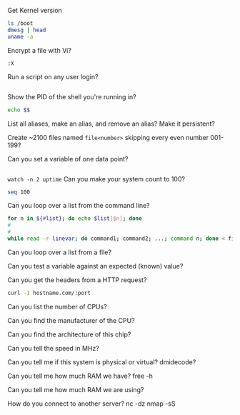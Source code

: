 Get Kernel version
``` bash
ls /boot
dmesg | head
uname -a
```


Encrypt a file with Vi?
```vim 
:X
```


Run a script on any user login?
```bash

```


Show the PID of the shell you're running in?
```bash
echo $$
```


List all aliases, make an alias, and remove an alias? Make it persistent?


Create ~2100 files named `file<number>` skipping every even number 001-199?


Can you set a variable of one data point?
```bash

```

`watch -n 2 uptime`
Can you make your system count to 100?
```bash
seq 100
```


Can you loop over a list from the command line?
```bash
for n in ${#list}; do echo $list[$n]; done
#
#
while read -r linevar; do command1; command2; ...; command n; done < file
```

Can you loop over a list from a file?


Can you test a variable against an expected (known) value?


Can you get the headers from a HTTP request?
```bash
curl -I hostname.com/:port
```

Can you list the number of CPUs?

Can you find the manufacturer of the CPU?

Can you find the architecture of this chip?

Can you tell the speed in MHz?

Can you tell me if this system is physical or virtual?
dmidecode?

Can you tell me how much RAM we have?
free -h

Can you tell me how much RAM we are using?

How do you connect to another server?
nc -dz
nmap -sS



